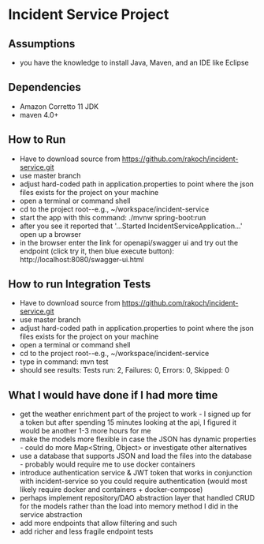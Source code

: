 # Incident Service Project
## Assumptions
- you have the knowledge to install Java, Maven, and an IDE like Eclipse

## Dependencies
- Amazon Corretto 11 JDK
- maven 4.0+

## How to Run
- Have to download source from https://github.com/rakoch/incident-service.git
- use master branch
- adjust hard-coded path in application.properties to point where the json files exists for the project on your machine
- open a terminal or command shell
- cd to the project root--e.g., ~/workspace/incident-service
- start the app with this command: ./mvnw spring-boot:run
- after you see it reported that '...Started IncidentServiceApplication...' open up a browser 
- in the browser enter the link for openapi/swagger ui and try out the endpoint (click try it, then blue execute button): http://localhost:8080/swagger-ui.html

## How to run Integration Tests
- Have to download source from https://github.com/rakoch/incident-service.git
- use master branch
- adjust hard-coded path in application.properties to point where the json files exists for the project on your machine
- open a terminal or command shell
- cd to the project root--e.g., ~/workspace/incident-service
- type in command: mvn test
- should see results: Tests run: 2, Failures: 0, Errors: 0, Skipped: 0

## What I would have done if I had more time
- get the weather enrichment part of the project to work - I signed up for a token but after spending 15 minutes looking at the api, I figured it would be another 1-3 more hours for me
- make the models more flexible in case the JSON has dynamic properties - could do more Map<String, Object> or investigate other alternatives
- use a database that supports JSON and load the files into the database - probably would require me to use docker containers
- introduce authentication service & JWT token that works in conjunction with incident-service so you could require authentication (would most likely require docker and containers + docker-compose)
- perhaps implement repository/DAO abstraction layer that handled CRUD for the models rather than the load into memory method I did in the service abstraction
- add more endpoints that allow filtering and such
- add richer and less fragile endpoint tests 